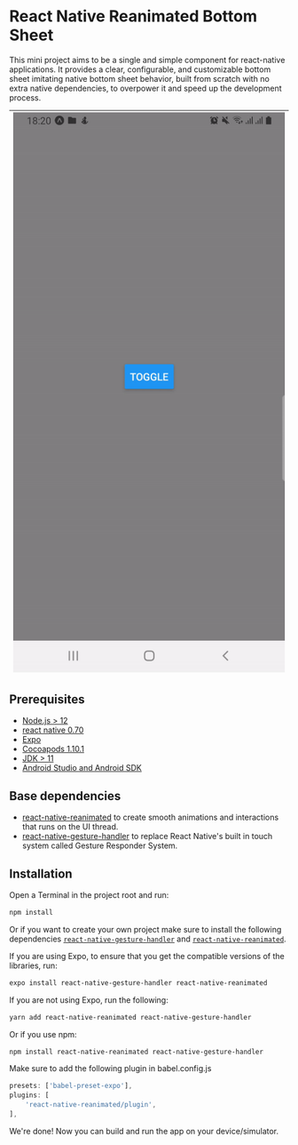 # React Native Reanimated Bottom Sheet

This mini project aims to be a single and simple component for react-native applications. It provides a clear, configurable, and customizable bottom sheet imitating native bottom sheet behavior, built from scratch with no extra native dependencies, to overpower it and speed up the development process.


![](demo/demo1.gif)  |
:---------------:|


## Prerequisites

- [Node.js > 12](https://nodejs.org)
- [react native 0.70](https://reactnative.dev/docs/0.70/environment-setup)
- [Expo](https://docs.expo.dev/)
- [Cocoapods 1.10.1](https://cocoapods.org)
- [JDK > 11](https://www.oracle.com/java/technologies/javase-jdk11-downloads.html)
- [Android Studio and Android SDK](https://developer.android.com/studio)

## Base dependencies

- [react-native-reanimated](https://www.reanimated2.com/) to create smooth animations and interactions that runs on the UI thread.
- [react-native-gesture-handler](https://github.com/luggit/react-native-config) to replace React Native's built in touch system called Gesture Responder System.

## Installation

Open a Terminal in the project root and run:

```sh
npm install
```

Or if you want to create your own project make sure to install the following dependencies [`react-native-gesture-handler`](https://github.com/kmagiera/react-native-gesture-handler) and [`react-native-reanimated`](https://github.com/kmagiera/react-native-reanimated).

If you are using Expo, to ensure that you get the compatible versions of the libraries, run:

```sh
expo install react-native-gesture-handler react-native-reanimated
```

If you are not using Expo, run the following:

```sh
yarn add react-native-reanimated react-native-gesture-handler
```

Or if you use npm:

```sh
npm install react-native-reanimated react-native-gesture-handler
```
Make sure to add the following plugin in babel.config.js

```javascript
presets: ['babel-preset-expo'],
plugins: [
    'react-native-reanimated/plugin',
],
```

We're done! Now you can build and run the app on your device/simulator.